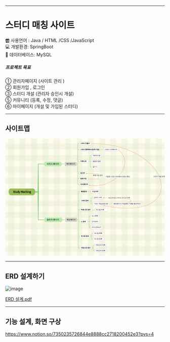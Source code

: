 ***
# 스터디 매칭 사이트
:ab: 사용언어 : Java / HTML /CSS /JavaScript <br>
:computer: 개발환경: SpringBoot<br>
:floppy_disk: 데이터베이스: MySQL<br>

##### 프로젝트 목표
① 관리자페이지 (사이트 관리 )<br>
② 회원가입 , 로그인<br>
③ 스터디 개설 (관리자 승인시 개설)<br>
⑤ 커뮤니티 (등록, 수정, 댓글)<br>
⑥ 마이페이지 (개설 및 가입된 스터디)<br>
***
## 사이트맵
![사이트 맵](https://github.com/82everywin/spring_project/blob/study/%EC%82%AC%EC%9D%B4%ED%8A%B8%20%EB%A7%B5.jpg?raw=true)

***
## ERD 설계하기 
![image](https://github.com/82everywin/spring_project/assets/109841880/b5a2a351-84f2-454d-9512-c2d80e00480e)

[ERD 설계.pdf](https://github.com/82everywin/spring_project/files/11442031/ERD.pdf)

***
## 기능 설계, 화면 구상 
https://www.notion.so/7350235726844e8888cc2718200452e3?pvs=4


